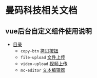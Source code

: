 # 曼码科技相关文档

## vue后台自定义组件使用说明

- [目录](VueAdmin/README.md)
  - `copy-btn` [拷贝按钮](VueAdmin/copyBtn.md)
  - `file-upload` [文件上传](VueAdmin/fileUpload.md)
  - `video-upload` [视频上传](VueAdmin/videoUpload.md)
  - `mc-editor` [文本编辑器](VueAdmin/mc-editor.md)

